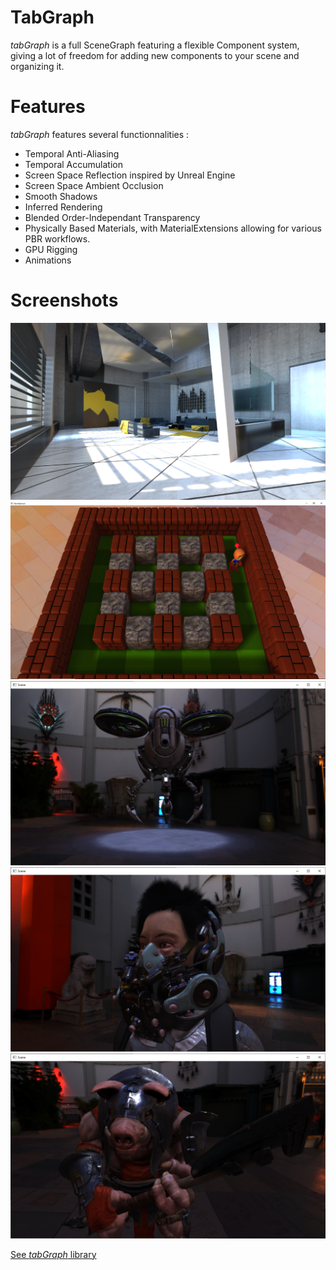 # TabGraph
*tabGraph* is a full SceneGraph featuring a flexible Component system, giving a lot of freedom for adding new components to your scene and organizing it.

# Features
*tabGraph* features several functionnalities :
 - Temporal Anti-Aliasing
 - Temporal Accumulation
 - Screen Space Reflection inspired by Unreal Engine
 - Screen Space Ambient Occlusion
 - Smooth Shadows
 - Inferred Rendering
 - Blended Order-Independant Transparency
 - Physically Based Materials, with MaterialExtensions allowing for various PBR workflows.
 - GPU Rigging
 - Animations

# Screenshots
![Mirror's Edge flat](/screenshots/Capture4.PNG "Mirror's Edge flat")
![Bomberman](/screenshots/Capture0.PNG "Bomberman")
![Buster Drone](/screenshots/Capture1.PNG "Buster Drone")
![Empire of Future](/screenshots/Capture2.PNG "Empire of Future")
![Pigman](/screenshots/Capture3.PNG "Pigman")

[See *tabGraph* library](./TabGraph)
